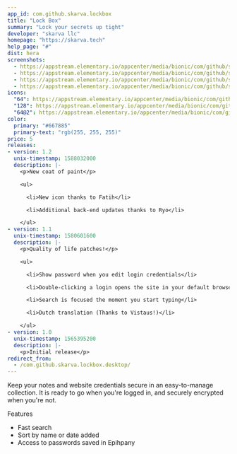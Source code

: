 ```yaml
---
app_id: com.github.skarva.lockbox
title: "Lock Box"
summary: "Lock your secrets up tight"
developer: "skarva llc"
homepage: "https://skarva.tech"
help_page: "#"
dist: hera
screenshots:
  - https://appstream.elementary.io/appcenter/media/bionic/com/github/skarva.lockbox/27B87A3ED73A27DBC1228E96F74A0C9D/screenshots/image-1_orig.png
  - https://appstream.elementary.io/appcenter/media/bionic/com/github/skarva.lockbox/27B87A3ED73A27DBC1228E96F74A0C9D/screenshots/image-2_orig.png
  - https://appstream.elementary.io/appcenter/media/bionic/com/github/skarva.lockbox/27B87A3ED73A27DBC1228E96F74A0C9D/screenshots/image-3_orig.png
  - https://appstream.elementary.io/appcenter/media/bionic/com/github/skarva.lockbox/27B87A3ED73A27DBC1228E96F74A0C9D/screenshots/image-4_orig.png
icons:
  "64": https://appstream.elementary.io/appcenter/media/bionic/com/github/skarva.lockbox/27B87A3ED73A27DBC1228E96F74A0C9D/icons/64x64/com.github.skarva.lockbox_com.github.skarva.lockbox.png
  "128": https://appstream.elementary.io/appcenter/media/bionic/com/github/skarva.lockbox/27B87A3ED73A27DBC1228E96F74A0C9D/icons/128x128/com.github.skarva.lockbox_com.github.skarva.lockbox.png
  "64@2": https://appstream.elementary.io/appcenter/media/bionic/com/github/skarva.lockbox/27B87A3ED73A27DBC1228E96F74A0C9D/icons/64x64@2/com.github.skarva.lockbox_com.github.skarva.lockbox.png
color:
  primary: "#667885"
  primary-text: "rgb(255, 255, 255)"
price: 5
releases:
- version: 1.2
  unix-timestamp: 1588032000
  description: |-
    <p>New coat of paint</p>

    <ul>

      <li>New icon thanks to Fatih</li>

      <li>Additional back-end updates thanks to Ryo</li>

    </ul>
- version: 1.1
  unix-timestamp: 1580601600
  description: |-
    <p>Quality of life patches!</p>

    <ul>

      <li>Show password when you edit login credentials</li>

      <li>Double-clicking a login opens the site in your default browser</li>

      <li>Search is focused the moment you start typing</li>

      <li>Dutch translation (Thanks to Vistaus!)</li>

    </ul>
- version: 1.0
  unix-timestamp: 1565395200
  description: |-
    <p>Initial release</p>
redirect_from:
  - /com.github.skarva.lockbox.desktop/
---
```


<p>Keep your notes and website credentials secure in an easy-to-manage collection. It is ready to go when you&apos;re logged in, and securely encrypted when you&apos;re not.</p>
<p>Features</p>
<ul>
  <li>Fast search</li>
  <li>Sort by name or date added</li>
  <li>Access to passwords saved in Epihpany</li>
</ul>